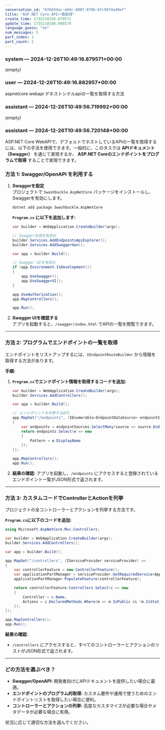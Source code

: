 ```yaml
---
conversation_id: "676d34ac-a0dc-8007-8706-6fc99f4a49ef"
title: "ASP.NET Core API一覧取得"
create_time: 1735210156.879571
update_time: 1735210198.088579
language_guess: "en"
num_messages: 5
part_index: 1
part_count: 1
---
```


### system — 2024-12-26T10:49:16.879571+00:00

_(empty)_

### user — 2024-12-26T10:49:16.882957+00:00

aspnetcore webapi デホストシテルapiの一覧を取得する方法

### assistant — 2024-12-26T10:49:56.719992+00:00

_(empty)_

### assistant — 2024-12-26T10:49:56.720148+00:00

ASP.NET Core WebAPIで、デフォルトでホストしているAPIの一覧を取得するには、以下の手法を使用できます。一般的に、このタスクは **APIドキュメント（Swagger）** を通じて実現するか、 **ASP.NET Coreのエンドポイントをプログラムで取得** することで実現できます。

### 方法 1: **Swagger/OpenAPI を利用する**
1. **Swaggerを設定**  
   プロジェクトで `Swashbuckle.AspNetCore` パッケージをインストールし、Swaggerを有効にします。

   ```bash
   dotnet add package Swashbuckle.AspNetCore
   ```

   **`Program.cs` に以下を追加します:**
   ```csharp
   var builder = WebApplication.CreateBuilder(args);

   // Swagger生成を有効化
   builder.Services.AddEndpointsApiExplorer();
   builder.Services.AddSwaggerGen();

   var app = builder.Build();

   // Swagger UIを有効化
   if (app.Environment.IsDevelopment())
   {
       app.UseSwagger();
       app.UseSwaggerUI();
   }

   app.UseAuthorization();
   app.MapControllers();

   app.Run();
   ```

2. **Swagger UIを確認する**  
   アプリを起動すると、`/swagger/index.html` でAPIの一覧を閲覧できます。

---

### 方法 2: **プログラムでエンドポイントの一覧を取得**
エンドポイントをリストアップするには、`IEndpointRouteBuilder` から情報を取得する方法があります。

**手順:**
1. **`Program.cs`でエンドポイント情報を取得するコードを追加:**
   ```csharp
   var builder = WebApplication.CreateBuilder(args);
   builder.Services.AddControllers();

   var app = builder.Build();

   // エンドポイントを列挙するAPI
   app.MapGet("/endpoints", (IEnumerable<EndpointDataSource> endpointSources) =>
   {
       var endpoints = endpointSources.SelectMany(source => source.Endpoints);
       return endpoints.Select(e => new
       {
           Pattern = e.DisplayName
       });
   });

   app.MapControllers();
   app.Run();
   ```

2. **結果の確認:**
   アプリを起動し、`/endpoints` にアクセスすると登録されているエンドポイント一覧がJSON形式で返されます。

---

### 方法 3: **カスタムコードでControllerとActionを列挙**
プロジェクトの全コントローラーとアクションを列挙する方法です。

**`Program.cs`に以下のコードを追加:**
```csharp
using Microsoft.AspNetCore.Mvc.Controllers;

var builder = WebApplication.CreateBuilder(args);
builder.Services.AddControllers();

var app = builder.Build();

app.MapGet("/controllers", (IServiceProvider serviceProvider) =>
{
    var controllerFeature = new ControllerFeature();
    var applicationPartManager = serviceProvider.GetRequiredService<ApplicationPartManager>();
    applicationPartManager.PopulateFeature(controllerFeature);

    return controllerFeature.Controllers.Select(c => new
    {
        Controller = c.Name,
        Actions = c.DeclaredMethods.Where(m => m.IsPublic && !m.IsStatic).Select(m => m.Name)
    });
});

app.MapControllers();
app.Run();
```

**結果の確認:**
- `/controllers` にアクセスすると、すべてのコントローラーとアクションのリストがJSON形式で返されます。

---

### どの方法を選ぶべき？
- **Swagger/OpenAPI:** 開発者向けにAPIドキュメントを提供したい場合に最適。
- **エンドポイントのプログラム的取得:** カスタム要件や運用で使うためのエンドポイントリストを取得したい場合に便利。
- **コントローラーとアクションの列挙:** 高度なカスタマイズが必要な場合やメタデータが必要な場合に有用。

状況に応じて適切な方法を選んでください。
